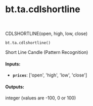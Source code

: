 <div itemscope itemtype="http://developers.google.com/ReferenceObject">
<meta itemprop="name" content="bt.ta.cdlshortline" />
<meta itemprop="path" content="Stable" />
</div>

# bt.ta.cdlshortline

<!-- Insert buttons and diff -->

<table class="tfo-notebook-buttons tfo-api nocontent" align="left">

</table>



CDLSHORTLINE(open, high, low, close)

<pre class="devsite-click-to-copy prettyprint lang-py tfo-signature-link">
<code>bt.ta.cdlshortline()
</code></pre>



<!-- Placeholder for "Used in" -->

Short Line Candle (Pattern Recognition)

#### Inputs:


* <b>`prices`</b>: ['open', 'high', 'low', 'close']


#### Outputs:

integer (values are -100, 0 or 100)
